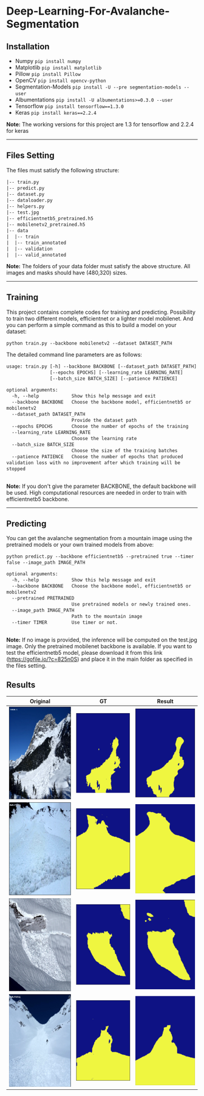 # Deep-Learning-For-Avalanche-Segmentation

## Installation
- Numpy `pip install numpy`
- Matplotlib `pip install matplotlib`
- Pillow `pip install Pillow`
- OpenCV `pip install opencv-python`
- Segmentation-Models `pip install -U --pre segmentation-models --user`
- Albumentations `pip install -U albumentations>=0.3.0 --user`
- Tensorflow `pip install tensorflow==1.3.0` 
- Keras `pip install keras==2.2.4`

**Note:** The working versions for this project are 1.3 for tensorflow and 2.2.4 for keras

***
## Files Setting
The files must satisfy the following structure:
```buildoutcfg
|-- train.py
|-- predict.py
|-- dataset.py
|-- dataloader.py
|-- helpers.py
|-- test.jpg
|-- efficientnetb5_pretrained.h5
|-- mobilenetv2_pretrained.h5
|-- data
|  |-- train
|  |-- train_annotated
|  |-- validation
|  |-- valid_annotated

```
**Note:** The folders of your data folder must satisfy the above structure. All images and masks should have (480,320) sizes.

***
## Training
This project contains complete codes for training and predicting. Possibility to train two different models, efficientnet or a lighter model mobilenet.
And you can perform a simple command as this to build a model on your dataset:
```buildoutcfg
python train.py --backbone mobilenetv2 --dataset DATASET_PATH 
```
The detailed command line parameters are as follows:
```buildoutcfg
usage: train.py [-h] --backbone BACKBONE [--dataset_path DATASET_PATH]
                [--epochs EPOCHS] [--learning_rate LEARNING_RATE]
                [--batch_size BATCH_SIZE] [--patience PATIENCE]

```
```buildoutcfg
optional arguments:
  -h, --help            Show this help message and exit
  --backbone BACKBONE   Choose the backbone model, efficientnetb5 or mobilenetv2
  --dataset_path DATASET_PATH 
                        Provide the dataset path
  --epochs EPOCHS       Choose the number of epochs of the training
  --learning_rate LEARNING_RATE 
                        Choose the learning rate
  --batch_size BATCH_SIZE
                        Choose the size of the training batches
  --patience PATIENCE   Choose the number of epochs that produced validation loss with no improvement after which training will be stopped
  

```

**Note:** If you don't give the parameter BACKBONE, the default backbone will be used. High computational resources are needed in order to train with efficientnetb5 backbone. 

***
## Predicting
You can get the avalanche segmentation from a mountain image using the pretrained models or your own trained models from above:
```buildoutcfg
python predict.py --backbone efficientnetb5 --pretrained true --timer false --image_path IMAGE_PATH
```
```buildoutcfg
optional arguments:
  -h, --help            Show this help message and exit
  --backbone BACKBONE   Choose the backbone model, efficientnetb5 or mobilenetv2
  --pretrained PRETRAINED
                        Use pretrained models or newly trained ones.
  --image_path IMAGE_PATH
                        Path to the mountain image
  --timer TIMER         Use timer or not.
  

``` 
**Note:** If no image is provided, the inference will be computed on the test.jpg image. Only the pretrained mobilenet backbone is available. If you want to test the efficientnetb5 model, please download it from this link (https://gofile.io/?c=825n0S) and place it in the main folder as specified in the files setting.

## Results

Original            |  GT   |  Result
:-------------------------:|:-------------------------:|:-------------------------:
![alt-text-3](https://github.com/fkanoun/Deep-Learning-For-Avalanche-Segmentation/blob/master/Images/1.png "Original")  |  ![alt-text-4](https://github.com/fkanoun/Deep-Learning-For-Avalanche-Segmentation/blob/master/Images/1_true.png "GT")  |   ![alt-text-5](https://github.com/fkanoun/Deep-Learning-For-Avalanche-Segmentation/blob/master/Images/1_pred.png "Result")
![alt-text-3](https://github.com/fkanoun/Deep-Learning-For-Avalanche-Segmentation/blob/master/Images/2.png "Original")  |  ![alt-text-4](https://github.com/fkanoun/Deep-Learning-For-Avalanche-Segmentation/blob/master/Images/2_true.png "GT")  |   ![alt-text-5](https://github.com/fkanoun/Deep-Learning-For-Avalanche-Segmentation/blob/master/Images/2_pred.png "Result")
![alt-text-3](https://github.com/fkanoun/Deep-Learning-For-Avalanche-Segmentation/blob/master/Images/3.png "Original")  |  ![alt-text-4](https://github.com/fkanoun/Deep-Learning-For-Avalanche-Segmentation/blob/master/Images/3_true.png "GT")  |   ![alt-text-5](https://github.com/fkanoun/Deep-Learning-For-Avalanche-Segmentation/blob/master/Images/3_pred.png "Result")
![alt-text-3](https://github.com/fkanoun/Deep-Learning-For-Avalanche-Segmentation/blob/master/Images/4.png "Original")  |  ![alt-text-4](https://github.com/fkanoun/Deep-Learning-For-Avalanche-Segmentation/blob/master/Images/4_true.png "GT")  |   ![alt-text-5](https://github.com/fkanoun/Deep-Learning-For-Avalanche-Segmentation/blob/master/Images/4_pred.png "Result")
